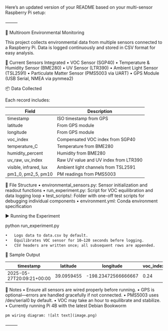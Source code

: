 Here’s an updated version of your README based on your multi-sensor Raspberry Pi setup:

⸻

🏡 Multiroom Environmental Monitoring

This project collects environmental data from multiple sensors connected to a Raspberry Pi. Data is logged continuously and stored in CSV format for easy analysis.

🔧 Current Sensors Integrated
	•	VOC Sensor (SGP40)
	•	Temperature & Humidity Sensor (BME280)
	•	UV Sensor (LTR390)
	•	Ambient Light Sensor (TSL2591)
	•	Particulate Matter Sensor (PMS5003 via UART)
	•	GPS Module (USB Serial, NMEA via pynmea2)

📦 Data Collected

Each record includes:

| Field                    | Description                                   |
|--------------------------|-----------------------------------------------|
| timestamp                | ISO timestamp from GPS                        |
| latitude                 | From GPS module                               |
| longitude                | From GPS module                               |
| voc_index                | Compensated VOC index from SGP40               |
| temperature_C            | Temperature from BME280                        |
| humidity_percent         | Humidity from BME280                           |
| uv_raw, uv_index         | Raw UV value and UV index from LTR390          |
| visible, infrared, lux   | Ambient light channels from TSL2591            |
| pm1_0, pm2_5, pm10       | PM readings from PMS5003                       |

📁 File Structure
	•	environmental_sensors.py: Sensor initialization and readout functions
	•	run_experiment.py: Script for VOC equilibration and data logging loop
	•	test_scripts/: Folder with one-off test scripts for debugging individual components
	•	environment.yml: Conda environment specification

▶️ Running the Experiment

python run_experiment.py

	•	Logs data to data.csv by default.
	•	Equilibrates VOC sensor for 10–120 seconds before logging.
	•	CSV headers are written once; all subsequent rows are appended.

💾 Sample Output

| timestamp                  | latitude    | longitude         | voc_index | temperature_C | humidity_percent | visible | infrared | lux | uv_raw | uv_index | pm1_0 | pm2_5 | pm10 |
|----------------------------|-------------|-------------------|-----------|---------------|------------------|---------|----------|-----|--------|----------|-------|-------|------|
| 2025-05-27T20:09:21+00:00   | 39.0959455  | -198.23472566666667 | 0.24      | 22.1          | 43.0             | 45      | 251      | 102 | 10     | 20       | 0     | 0     | 0    |

🧪 Notes
	•	Ensure all sensors are wired properly before running.
	•	GPS is optional—errors are handled gracefully if not connected.
	•	PMS5003 uses /dev/serial0 by default.
	•	VOC may take an hour to equilibrate and stabilize. 
	•   Currently running Pi 4B with the latest Debian Bookworm


    pm wiring diagram: ![alt text](image.png)

⸻